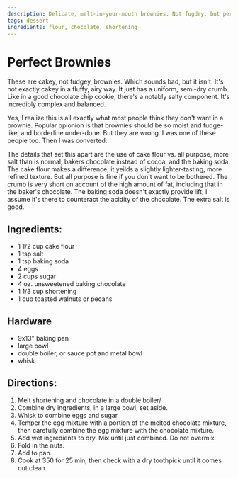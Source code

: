 ```yaml
---
description: Delicate, melt-in-your-mouth brownies. Not fugdey, but perfect. 
tags: dessert
ingredients: flour, chocolate, shortening
---
```


# Perfect Brownies

These are cakey, not fudgey, brownies. Which sounds bad, but it isn't. It's not exactly cakey in a fluffy, airy way. It just has a uniform, semi-dry crumb. Like in a good chocolate chip cookie, there's a notably salty component. It's incredibly complex and balanced. 

Yes, I realize this is all exactly what most people think they don't want in a brownie. Popular opionion is that brownies should be so moist and fudge-like, and borderline under-done. But they are wrong. I was one of these people too. Then I was converted. 

The details that set this apart are the use of cake flour vs. all purpose, more salt than is normal, bakers chocolate instead of cocoa, and  the baking soda. The cake flour makes a difference; it yeilds a slightly lighter-tasting, more refined texture. But all purpose is fine if you don't want to be bothered. The crumb is very short on account of the high amount of fat, including that in the baker's chocolate. The baking soda doesn't exactly provide lift; I assume it's there to counteract the acidity of the chocolate. The extra salt is good. 

## Ingredients:

- 1 1/2 cup cake flour
- 1 tsp salt
- 1 tsp baking soda
- 4 eggs
- 2 cups sugar
- 4 oz. unsweetened baking chocolate
- 1 1/3 cup shortening
- 1 cup toasted walnuts or pecans

## Hardware
- 9x13" baking pan
- large bowl
- double boiler, or sauce pot and metal bowl
- whisk

## Directions:

1. Melt shortening and chocolate in a double boiler/
2. Combine dry ingredients, in a large bowl, set aside.
3. Whisk to combine eggs and sugar
4. Temper the egg mixture with a portion of the melted chocolate mixture, then carefully combine the egg mixture with the chocolate mixture.
5. Add wet ingredients to dry. Mix until just combined. Do not overmix.
6. Fold in the nuts.
7. Add to pan.
8. Cook at 350 for 25 min, then check with a dry toothpick until it comes out clean. 
